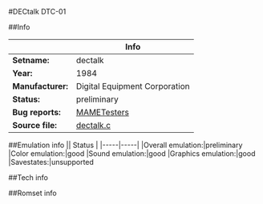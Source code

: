 #DECtalk DTC-01

##Info

||Info|
|-----|-----|
|**Setname:**|dectalk
|**Year:**|1984
|**Manufacturer:**|Digital Equipment Corporation
|**Status:**|preliminary
|**Bug reports:**|[MAMETesters](http://mametesters.org/view_all_set.php?type=1&temporary=y&search=dectalk.c)
|**Source file:**|[dectalk.c](https://github.com/mamedev/mame/blob/master/src/mess/drivers/dectalk.c)

##Emulation info
|| Status |
|-----|-----|
|Overall emulation:|preliminary
|Color emulation:|good
|Sound emulation:|good
|Graphics emulation:|good
|Savestates:|unsupported

##Tech info

##Romset info

<!--- START OF EDITED COMMENT DO NOT TOUCH TEXT ABOVE-->
